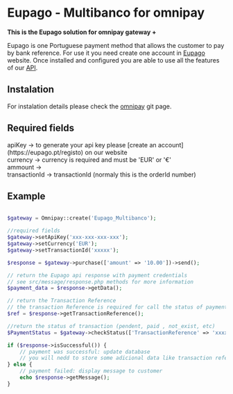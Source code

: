 # Eupago - Multibanco for omnipay

**This is the Eupago solution for omnipay gateway +**

Eupago is one Portuguese payment method that allows the customer to pay by bank reference.
For use it you need create one account in [Eupago](http://www.eupago.pt/) website.
Once installed and configured you are able to use all the features of our [API](https://seguro.eupago.pt/api/).

## Instalation

For instalation details please check the [omnipay](https://github.com/thephpleague/omnipay#installation) git page.


## Required fields
<p>
apiKey -> to generate your api key please [create an account](https://eupago.pt/registo) on our website</br>
currency -> currency is required and must be 'EUR' or '€'</br>
ammount -></br>
transactionId -> transactionId (normaly this is the orderId number)</br>
</p>

## Example 


```php

$gateway = Omnipay::create('Eupago_Multibanco');

//required fields
$gateway->setApiKey('xxx-xxx-xxx-xxx');
$gateway->setCurrency('EUR');
$gateway->setTransactionId('xxxxx');

$response = $gateway->purchase(['amount' => '10.00'])->send();

// return the Eupago api response with payment credentials
// see src/message/response.php methods for more information
$payment_data = $response->getData();

// return the Transaction Reference
// the transaction Reference is required for call the status of payment, you should store them in your "orders" table related database
$ref = $response->getTransactionReference();

//return the status of transaction (pendent, paid , not_exist, etc)
$PaymentStatus = $gateway->checkStatus(['TransactionReference' => 'xxxxxx'])->send();

if ($response->isSuccessful()) {
    // payment was successful: update database
	// you will nedd to store some adicional data like transaction reference,
} else {
    // payment failed: display message to customer
    echo $response->getMessage();
}

```